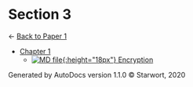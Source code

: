 # Section 3

← [Back to Paper 1](..)

- [Chapter 1](chapter_1/index.html)
  - [![MD file](https://img.icons8.com/windows/512/4a90e2/regular-document.png){:height="18px"} Encryption](chapter_1/encryption.html)

Generated by AutoDocs version 1.1.0 © Starwort, 2020
